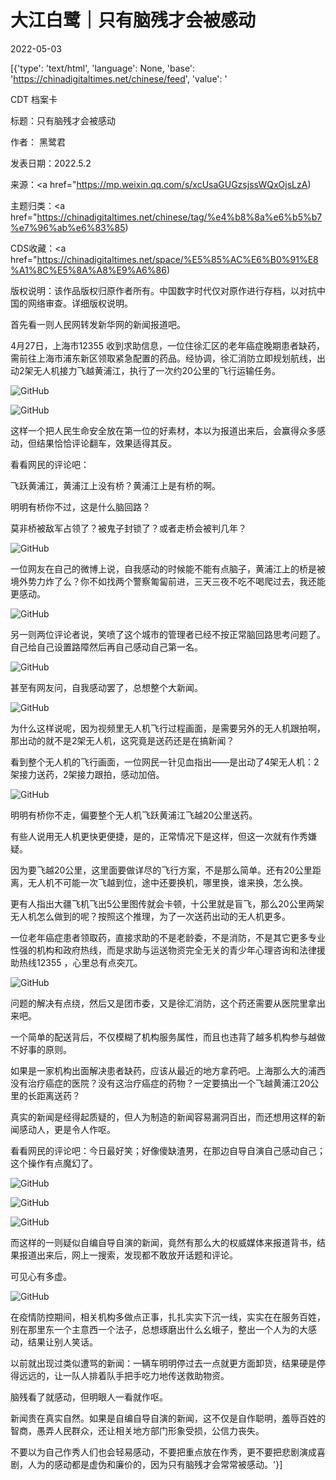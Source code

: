 # 大江白鹭｜只有脑残才会被感动

2022-05-03

[{'type': 'text/html', 'language': None, 'base': 'https://chinadigitaltimes.net/chinese/feed', 'value': '

CDT 档案卡

标题：只有脑残才会被感动

作者： 黑鹭君

发表日期：2022.5.2

来源：<a href="https://mp.weixin.qq.com/s/xcUsaGUGzsjssWQxOjsLzA)

主题归类：<a href="https://chinadigitaltimes.net/chinese/tag/%e4%b8%8a%e6%b5%b7%e7%96%ab%e6%83%85)

CDS收藏：<a href="https://chinadigitaltimes.net/space/%E5%85%AC%E6%B0%91%E8%A1%8C%E5%8A%A8%E9%A6%86)

版权说明：该作品版权归原作者所有。中国数字时代仅对原作进行存档，以对抗中国的网络审查。详细版权说明。





首先看一则人民网转发新华网的新闻报道吧。

4月27日，上海市12355 收到求助信息，一位住徐汇区的老年癌症晚期患者缺药，需前往上海市浦东新区领取紧急配置的药品。经协调，徐汇消防立即规划航线，出动2架无人机接力飞越黄浦江，执行了一次约20公里的飞行运输任务。

![GitHub](https://chinadigitaltimes.net/chinese/files/2022/05/post-680683-6270865a85cad.)

![GitHub](https://chinadigitaltimes.net/chinese/files/2022/05/post-680683-6270865a8e734.)

这样一个把人民生命安全放在第一位的好素材，本以为报道出来后，会赢得众多感动，但结果恰恰评论翻车，效果适得其反。

看看网民的评论吧：

飞跃黄浦江，黄浦江上没有桥？黄浦江上是有桥的啊。

明明有桥你不过，这是什么脑回路？

莫非桥被敌军占领了？被鬼子封锁了？或者走桥会被判几年？

![GitHub](https://chinadigitaltimes.net/chinese/files/2022/05/post-680683-6270865a98587.)

一位网友在自己的微博上说，自我感动的时候能不能有点脑子，黄浦江上的桥是被境外势力炸了么？你不如找两个警察匍匐前进，三天三夜不吃不喝爬过去，我还能更感动。

![GitHub](https://chinadigitaltimes.net/chinese/files/2022/05/post-680683-6270865a9f567.)

另一则两位评论者说，笑喷了这个城市的管理者已经不按正常脑回路思考问题了。自己给自己设置路障然后再自己感动自己第一名。

![GitHub](https://chinadigitaltimes.net/chinese/files/2022/05/post-680683-6270865aa822f.)

甚至有网友问，自我感动罢了，总想整个大新闻。

![GitHub](https://chinadigitaltimes.net/chinese/files/2022/05/post-680683-6270865aaf8fa.)

为什么这样说呢，因为视频里无人机飞行过程画面，是需要另外的无人机跟拍啊，那出动的就不是2架无人机，这究竟是送药还是在搞新闻？

看到整个无人机的飞行画面，一位网民一针见血指出——是出动了4架无人机：2架接力送药，2架接力跟拍，感动加倍。

![GitHub](https://chinadigitaltimes.net/chinese/files/2022/05/post-680683-6270865ab6b42.)

明明有桥你不走，偏要整个无人机飞跃黄浦江飞越20公里送药。

有些人说用无人机更快更便捷，是的，正常情况下是这样，但这一次就有作秀嫌疑。

因为要飞越20公里，这里面要做详尽的飞行方案，不是那么简单。还有20公里距离，无人机不可能一次飞越到位，途中还要换机，哪里换，谁来换，怎么换。

更有人指出大疆飞机飞出5公里图传就会卡顿，十公里就是盲飞，那么20公里两架无人机怎么做到的呢？按照这个推理，为了一次送药出动的无人机更多。

一位老年癌症患者领取药，直接求助的不是老龄委，不是消防，不是其它更多专业性强的机构和政府热线，而是求助与运送物资完全无关的青少年心理咨询和法律援助热线12355 ，心里总有点突兀。

![GitHub](https://chinadigitaltimes.net/chinese/files/2022/05/post-680683-6270865abe3f7.)

问题的解决有点绕，然后又是团市委，又是徐汇消防，这个药还需要从医院里拿出来吧。

一个简单的配送背后，不仅模糊了机构服务属性，而且也违背了越多机构参与越做不好事的原则。

如果是一家机构出面解决患者缺药，应该从最近的地方拿药吧。上海那么大的浦西没有治疗癌症的医院？没有这治疗癌症的药物？一定要搞出一个飞越黄浦江20公里的长距离送药？

真实的新闻是经得起质疑的，但人为制造的新闻容易漏洞百出，而还想用这样的新闻感动人，更是令人作呕。

看看网民的评论吧：今日最好笑；好像傻缺渣男，在那边自导自演自己感动自己；这个操作有点魔幻了。

![GitHub](https://chinadigitaltimes.net/chinese/files/2022/05/post-680683-6270865ac57ba.)

![GitHub](https://chinadigitaltimes.net/chinese/files/2022/05/post-680683-6270865acd0ae.)

![GitHub](https://chinadigitaltimes.net/chinese/files/2022/05/post-680683-6270865ad4830.)

而这样的一则疑似自编自导自演的新闻，竟然有那么大的权威媒体来报道背书，结果报道出来后，网上一搜索，发现都不敢放开话题和评论。

可见心有多虚。

![GitHub](https://chinadigitaltimes.net/chinese/files/2022/05/post-680683-6270865addadb.)

在疫情防控期间，相关机构多做点正事，扎扎实实下沉一线，实实在在服务百姓，别在那里东一个主意西一个法子，总想琢磨出什么幺蛾子，整出一个人为的大感动，结果让别人笑话。

以前就出现过类似遭骂的新闻：一辆车明明停过去一点就更方面卸货，结果硬是停得远远的，让一队人排着队手把手吃力地传送救助物资。

脑残看了就感动，但明眼人一看就作呕。

新闻贵在真实自然。如果是自编自导自演的新闻，这不仅是自作聪明，羞辱百姓的智商，愚弄人民群众，还让相关地方部门形象受损，公信力丧失。

不要以为自己作秀人们也会轻易感动，不要把重点放在作秀，更不要把悲剧演成喜剧，人为的感动都是虚伪和廉价的，因为只有脑残才会常常被感动。'}]